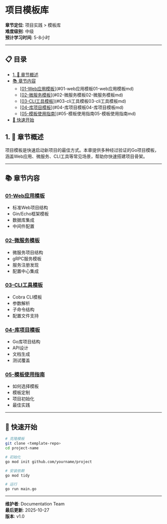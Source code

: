 # 项目模板库

**章节定位**: 项目实践 > 模板库  
**难度级别**: 中级  
**预计学习时间**: 5-8小时

---

## 📋 目录


- [1. 📖 章节概述](#1--章节概述)
- [📚 章节内容](#-章节内容)
  - [[01-Web应用模板](./01-Web应用模板.md)](#01-web应用模板01-web应用模板md)
  - [[02-微服务模板](./02-微服务模板.md)](#02-微服务模板02-微服务模板md)
  - [[03-CLI工具模板](./03-CLI工具模板.md)](#03-cli工具模板03-cli工具模板md)
  - [[04-库项目模板](./04-库项目模板.md)](#04-库项目模板04-库项目模板md)
  - [[05-模板使用指南](./05-模板使用指南.md)](#05-模板使用指南05-模板使用指南md)
- [🎯 快速开始](#-快速开始)

## 1. 📖 章节概述

项目模板是快速启动新项目的最佳方式。本章提供多种经过验证的Go项目模板，涵盖Web应用、微服务、CLI工具等常见场景，帮助你快速搭建项目骨架。

---

## 📚 章节内容

### [01-Web应用模板](./01-Web应用模板.md)
- 标准Web项目结构
- Gin/Echo框架模板
- 数据库集成
- 中间件配置

### [02-微服务模板](./02-微服务模板.md)
- 微服务项目结构
- gRPC服务模板
- 服务注册发现
- 配置中心集成

### [03-CLI工具模板](./03-CLI工具模板.md)
- Cobra CLI模板
- 参数解析
- 子命令结构
- 配置文件支持

### [04-库项目模板](./04-库项目模板.md)
- Go库项目结构
- API设计
- 文档生成
- 测试覆盖

### [05-模板使用指南](./05-模板使用指南.md)
- 如何选择模板
- 模板定制
- 项目初始化
- 最佳实践

---

## 🎯 快速开始

```bash
# 克隆模板
git clone <template-repo>
cd project-name

# 初始化
go mod init github.com/yourname/project

# 安装依赖
go mod tidy

# 运行
go run main.go
```

---

**维护者**: Documentation Team  
**最后更新**: 2025-10-27  
**版本**: v1.0


